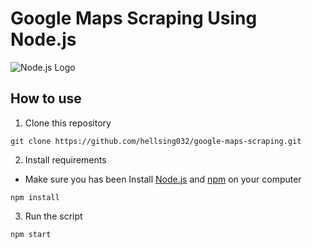 # Google Maps Scraping Using Node.js

![Node.js Logo](https://upload.wikimedia.org/wikipedia/commons/thumb/d/d9/Node.js_logo.svg/1280px-Node.js_logo.svg.png)

## How to use

1. Clone this repository

```
git clone https://github.com/hellsing032/google-maps-scraping.git
```

2. Install requirements

- Make sure you has been Install [Node.js](https://nodejs.org/en/download/) and [npm](https://www.npmjs.com/get-npm) on your computer

```
npm install
```

3. Run the script

```
npm start
```
